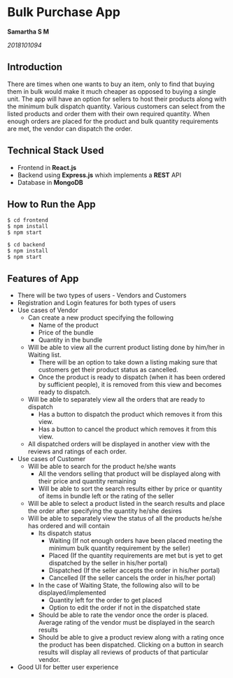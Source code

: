 # Bulk Purchase App

**__Samartha S M__**

*2018101094*

## Introduction

There are times when one wants to buy an item, only to find that buying them in bulk would make it much cheaper as opposed to buying a single unit. The app will have an option for sellers to host their products along with the minimum bulk dispatch quantity. Various customers can select from the listed products and order them with their own required quantity. When enough orders are placed for the product and bulk quantity requirements are met, the vendor can dispatch the order.

## Technical Stack Used

* Frontend in **React.js**
* Backend using **Express.js** whixh implements a **REST** API
* Database in **MongoDB**

## How to Run the App

```
$ cd frontend
$ npm install
$ npm start
```

```
$ cd backend
$ npm install
$ npm start
```

## Features of App

* There will be two types of users - Vendors and Customers
* Registration and Login features for both types of users
* Use cases of Vendor
  * Can create a new product specifying the following
    * Name of the product
    * Price of the bundle
    * Quantity in the bundle
  * Will be able to view all the current product listing done by him/her in Waiting list.
    * There will be an option to take down a listing making sure that customers get their product status as cancelled.
    * Once the product is ready to dispatch (when it has been ordered by sufficient people), it is removed from this view and becomes ready to dispatch.
  * Will be able to separately view all the orders that are ready to dispatch
    * Has a button to dispatch the product which removes it from this view.
    * Has a button to cancel the product which removes it from this view.
  * All dispatched orders will be displayed in another view with the reviews and ratings of each order.
* Use cases of Customer
  * Will be able to search for the product he/she wants
    * All the vendors selling that product will be displayed along with their price and quantity remaining
    * Will be able to sort the search results either by price or quantity of items in bundle left or the rating of the seller
  * Will be able to select a product listed in the search results and place the order after specifying the quantity he/she desires
  * Will be able to separately view the status of all the products he/she has ordered and will contain
    * Its dispatch status
      * Waiting (If not enough orders have been placed meeting the minimum bulk quantity requirement by the seller)
      * Placed (If the quantity requirements are met but is yet to get dispatched by the seller in his/her portal)
      * Dispatched (If the seller accepts the order in his/her portal)
      * Cancelled (If the seller cancels the order in his/her portal)
    * In the case of Waiting State, the following also will to be displayed/implemented
      * Quantity left for the order to get placed
      * Option to edit the order if not in the dispatched state
    * Should be able to rate the vendor once the order is placed. Average rating of the vendor must be displayed in the search results
    * Should be able to give a product review along with a rating once the product has been dispatched. Clicking on a button in search results will display all reviews of products of that particular vendor.
* Good UI for better user experience